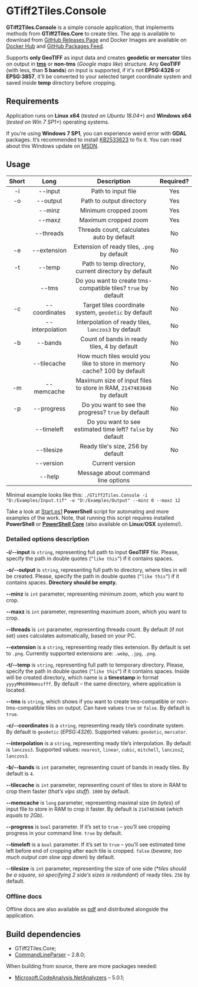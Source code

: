 # GTiff2Tiles.Console

**GTiff2Tiles.Console** is a simple console application, that implements methods from **GTiff2Tiles.Core** to create tiles. The app is available to download from [GitHub Releases Page](https://github.com/Gigas002/GTiff2Tiles/releases) and Docker Images are available on [Docker Hub](https://hub.docker.com/r/gigas002/gtiff2tiles-console) and [GitHub Packages Feed](https://github.com/Gigas002/GTiff2Tiles/packages).

Supports **only GeoTIFF** as input data and creates **geodetic or mercator** tiles on output in **[tms](https://wiki.osgeo.org/wiki/Tile_Map_Service_Specification)** or **non-tms** (*Google maps like*) structure.
Any **GeoTIFF** (with less, than **5 bands**) on input is supported, if it's not **EPSG:4326** or **EPSG:3857**, it'll be converted to your selected target coordinate system and saved inside **temp** directory before cropping.

## Requirements

Application runs on **Linux x64** (*tested on Ubuntu 18.04+*) and **Windows x64** (*tested on Win 7 SP1+*) operating systems.

If you’re using **Windows 7 SP1**, you can experience weird error with **GDAL** packages. It’s recommended to install [KB2533623](https://www.microsoft.com/en-us/download/details.aspx?id=26764) to fix it. You can read about this Windows update on [MSDN](https://support.microsoft.com/en-us/help/2533623/microsoft-security-advisory-insecure-library-loading-could-allow-remot).

## Usage

| Short |      Long       |                         Description                          | Required? |
| :---: | :-------------: | :----------------------------------------------------------: | :-------: |
|  -i   |     --input     |                      Path to input file                      |    Yes    |
|  -o   |    --output     |                   Path to output directory                   |    Yes    |
|       |     --minz      |                     Minimum cropped zoom                     |    Yes    |
|       |     --maxz      |                     Maximum cropped zoom                     |    Yes    |
|       |    --threads    |          Threads count, calculates auto by default           |    No     |
|  -e   |   --extension   |         Extension of ready tiles, `.png` by default          |    No     |
|  -t   |     --temp      |     Path to temp directory, current directory by default     |    No     |
|       |      --tms      | Do you want to create tms-compatible tiles? `true` by default |    No     |
|  -c   |  --coordinates  |    Target tiles coordinate system, `geodetic` by default     |    No     |
|       | --interpolation |     Interpolation of ready tiles, `lanczos3` by default      |    No     |
|  -b   |     --bands     |         Count of bands in ready tiles, 4 by default          |    No     |
|       |   --tilecache   | How much tiles would you like to store in memory cache? 100 by default |    No     |
|  -m   |   --memcache    | Maximum size of input files to store in RAM, `2147483648` by default |    No     |
|  -p   |   --progress    |      Do you want to see the progress? `true` by default      |    No     |
|       |   --timeleft    |  Do you want to see estimated time left? `false` by default  |    No     |
|       |   --tilesize    |              Ready tile's size, 256 by default               |    No     |
|       |    --version    |                       Current version                        |           |
|       |     --help      |              Message about command line options              |           |

Minimal example looks like this: `./GTiff2Tiles.Console -i "D:/Examples/Input.tif" -o "D:/Examples/Output" --minz 0 --maxz 12`

Take a look at [Start.ps1](https://github.com/Gigas002/GTiff2Tiles/blob/master/GTiff2Tiles.Console/Start.ps1) **PowerShell** script for automating and more examples of the work. Note, that running this script requires installed **PowerShell** or **[PowerShell Core](https://github.com/PowerShell/PowerShell)** (also available on **Linux**/**OSX** systems!).

### Detailed options description

**-i/--input** is `string`, representing full path to input **GeoTIFF** file. Please, specify the path in double quotes (`“like this”`) if it contains spaces.

**-o/--output** is `string`, representing full path to directory, where tiles in will be created. Please, specify the path in double quotes (`“like this”`) if it contains spaces. **Directory should be empty.**

**--minz** is `int` parameter, representing minimum zoom, which you want to crop.

**--maxz** is `int` parameter, representing maximum zoom, which you want to crop.

**--threads** is `int` parameter, representing threads count. By default (if not set) uses calculates automatically, based on your PC.

**--extension** is a `string`, representing ready tiles extension. By default is set to `.png`. Currently supported extensions are: `.webp`, `.jpg`, `.png`.

**-t/--temp** is `string`, representing full path to temporary directory. Please, specify the path in double quotes (`“like this”`) if it contains spaces. Inside will be created directory, which name is a **timestamp** in format `yyyyMMddHHmmssfff`. By default – the same directory, where application is located.

**--tms** is `string`, which shows if you want to create tms-compatible or non-tms-compatible tiles on output. Can have values `true` or `false`. By default is `true`.

**-c/--coordinates** is a `string`, representing ready tile’s coordinate system. By default is `geodetic` (*EPSG:4326*). Supported values: `geodetic`, `mercator`.

**--interpolation** is a `string`, representing ready tile’s interpolation. By default is `lanczos3`. Supported values: `nearest`, `linear`, `cubic`, `mitchell`, `lanczos2`, `lanczos3`.

**-b/--bands** is `int` parameter, representing count of bands in ready tiles. By default is `4`.

**--tilecache** is `int` parameter, representing count of tiles to store in RAM to crop them faster (*that’s vips stuff*). `1000` by default.

**--memcache** is `long` parameter, representing maximal size (*in bytes*) of input file to store in RAM to crop it faster. By default is `2147483648` (*which equals to 2Gb*).

**--progress** is `bool` parameter. If it’s set to `true` – you’ll see cropping progress in your command line. `true` by default.

**--timeleft** is a `bool` parameter. If it’s set to `true` – you’ll see estimated time left before end of cropping after each tile is cropped. `false` (*beware, too much output can slow app down*) by default.

**--tilesize** is `int` parameter, representing the size of one side (**tiles should be a square, so specifying 2 side’s sizes is redundant*) of ready tiles. `256` by default.

### Offline docs

Offline docs are also available as [pdf](https://github.com/Gigas002/GTiff2Tiles/blob/master/GTiff2Tiles.Console/console-index.pdf) and distributed alongside the application.

## Build dependencies

- GTiff2Tiles.Core;
- [CommandLineParser](https://www.nuget.org/packages/CommandLineParser/) – 2.8.0;

When building from source, there are more packages needed:

- [Microsoft.CodeAnalysis.NetAnalyzers](https://www.nuget.org/packages/Microsoft.CodeAnalysis.NetAnalyzers) – 5.0.1;
